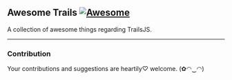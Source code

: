 ## **Awesome Trails** [![Awesome](https://cdn.rawgit.com/sindresorhus/awesome/d7305f38d29fed78fa85652e3a63e154dd8e8829/media/badge.svg)](https://github.com/sindresorhus/awesome)
A collection of awesome things regarding TrailsJS.


---
### Contribution
Your contributions and suggestions are heartily♡ welcome. (✿◠‿◠)
